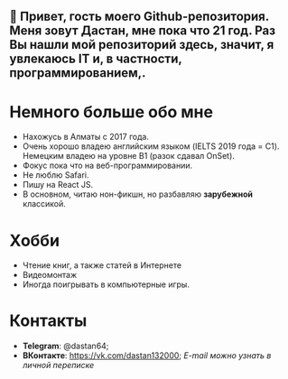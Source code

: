 
## 👋  Привет, гость моего Github-репозитория. Меня зовут Дастан, мне пока что 21 год. Раз Вы нашли мой репозиторий здесь, значит, я увлекаюсь IT и,  в частности, программированием,.


# Немного больше обо мне
* Нахожусь в Алматы с 2017 года.
* Очень хорошо владею английским языком (IELTS 2019 года = C1). Немецким владею на уровне B1 (разок сдавал OnSet).
* Фокус пока что на веб-программировании.
* Не люблю Safari.
* Пишу на React JS.
* В основном, читаю нон-фикшн, но разбавляю **зарубежной** классикой.

# Хобби
- Чтение книг, а также статей в Интернете
- Видеомонтаж
- Иногда поигрывать в компьютерные игры.

# Контакты
- **Telegram**: @dastan64;
- **ВКонтакте**: https://vk.com/dastan132000;
*E-mail можно узнать в личной переписке*

<!---
Dastan64/Dastan64 is a ✨ special ✨ repository because its `README.md` (this file) appears on your GitHub profile.
You can click the Preview link to take a look at your changes.
--->
